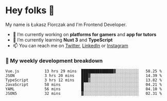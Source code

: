 # Hey folks 👋

My name is Łukasz Florczak and I'm Frontend Developer. 

- 🔭 I’m currently working on **platforms for gamers** and **app for tutors**
- 🌱 I’m currently learning **Nuxt 3** and **TypeScript**
- 📫 You can reach me on [Twitter](https://twitter.com/lukaszflorczak), [LinkedIn](https://pl.linkedin.com/in/lukasz-florczak) or [Instagram](https://instagram.com/lukaszflorczak)


### 🧮 My weekly development breakdown

<!--START_SECTION:waka-->

```text
Vue.js           13 hrs 29 mins  ██████████████▓░░░░░░░░░░   58.25 %
JSON             3 hrs 20 mins   ███▓░░░░░░░░░░░░░░░░░░░░░   14.39 %
TypeScript       3 hrs 12 mins   ███▒░░░░░░░░░░░░░░░░░░░░░   13.82 %
JavaScript       58 mins         █░░░░░░░░░░░░░░░░░░░░░░░░   04.21 %
YAML             56 mins         █░░░░░░░░░░░░░░░░░░░░░░░░   04.10 %
JSON5            32 mins         ▓░░░░░░░░░░░░░░░░░░░░░░░░   02.31 %
```

<!--END_SECTION:waka-->

<!--
**lukaszflorczak/lukaszflorczak** is a ✨ _special_ ✨ repository because its `README.md` (this file) appears on your GitHub profile.

Here are some ideas to get you started:

- 🔭 I’m currently working on ...
- 🌱 I’m currently learning ...
- 👯 I’m looking to collaborate on ...
- 🤔 I’m looking for help with ...
- 💬 Ask me about ...
- 📫 How to reach me: ...
- 😄 Pronouns: ...
- ⚡ Fun fact: ...
-->
